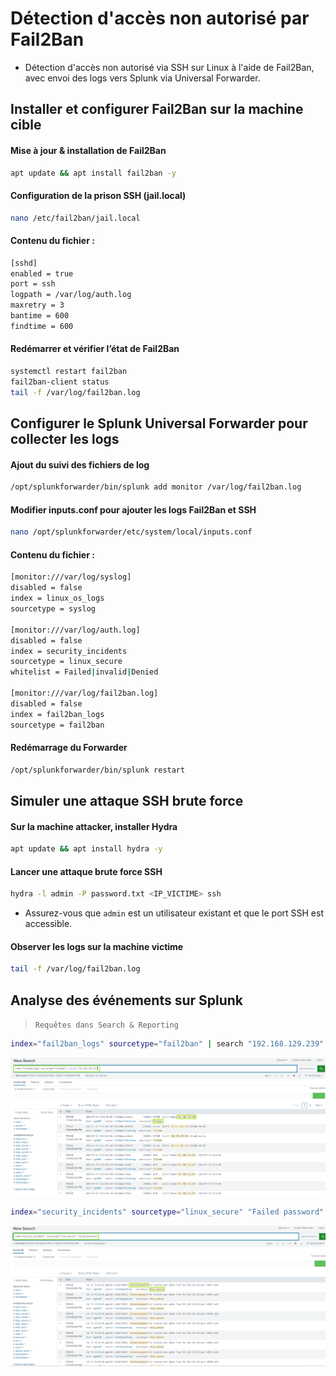 # Détection d'accès non autorisé par Fail2Ban

- Détection d'accès non autorisé via SSH sur Linux à l'aide de Fail2Ban, avec envoi des logs vers Splunk via Universal Forwarder.

## Installer et configurer Fail2Ban sur la machine cible

#### Mise à jour & installation de Fail2Ban

```sh
apt update && apt install fail2ban -y
```

#### Configuration de la prison SSH (jail.local)

```sh
nano /etc/fail2ban/jail.local
```

#### Contenu du fichier :

```sh
[sshd]
enabled = true
port = ssh
logpath = /var/log/auth.log
maxretry = 3
bantime = 600
findtime = 600
```

#### Redémarrer et vérifier l’état de Fail2Ban

```sh
systemctl restart fail2ban
fail2ban-client status
tail -f /var/log/fail2ban.log
```

## Configurer le Splunk Universal Forwarder pour collecter les logs

#### Ajout du suivi des fichiers de log

```sh
/opt/splunkforwarder/bin/splunk add monitor /var/log/fail2ban.log
```

#### Modifier inputs.conf pour ajouter les logs Fail2Ban et SSH

```sh
nano /opt/splunkforwarder/etc/system/local/inputs.conf
```

#### Contenu du fichier :

```sh
[monitor:///var/log/syslog]
disabled = false
index = linux_os_logs
sourcetype = syslog

[monitor:///var/log/auth.log]
disabled = false
index = security_incidents
sourcetype = linux_secure
whitelist = Failed|invalid|Denied

[monitor:///var/log/fail2ban.log]
disabled = false
index = fail2ban_logs
sourcetype = fail2ban
```

#### Redémarrage du Forwarder

```sh
/opt/splunkforwarder/bin/splunk restart
```

## Simuler une attaque SSH brute force

#### Sur la machine attacker, installer Hydra

```sh
apt update && apt install hydra -y
```

#### Lancer une attaque brute force SSH

```sh
hydra -l admin -P password.txt <IP_VICTIME> ssh
```

- Assurez-vous que `admin` est un utilisateur existant et que le port SSH est accessible.

#### Observer les logs sur la machine victime

```sh
tail -f /var/log/fail2ban.log
```

## Analyse des événements sur Splunk

> `Requêtes dans Search & Reporting`

```sh
index="fail2ban_logs" sourcetype="fail2ban" | search "192.168.129.239"
```

![Enterprise](/Splunk_Ubuntu/assets/splunk_linux_09.png)

```sh
index="security_incidents" sourcetype="linux_secure" "Failed password"
```

![Enterprise](/Splunk_Ubuntu/assets/splunk_linux_10.png)

